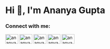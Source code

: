 <h1>Hi 👋, I'm Ananya Gupta</h1>

<h3 align="left">Connect with me:</h3>
<p align="left">
<a href="https://twitter.com/ananya_192" target="_blank"><img align="center" src="https://raw.githubusercontent.com/rahuldkjain/github-profile-readme-generator/master/src/images/icons/Social/twitter.svg" alt="ananya-gupta" height="30" width="40" /></a>
<a href="https://linkedin.com/in/ananya-gupta-1902" target="_blank"><img align="center" src="https://raw.githubusercontent.com/rahuldkjain/github-profile-readme-generator/master/src/images/icons/Social/linked-in-alt.svg" alt="ananya-gupta" height="30" width="40" /></a>
<a href="https://discord.gg/ananya.gta#1819" target="_blank"><img align="center" src="https://raw.githubusercontent.com/rahuldkjain/github-profile-readme-generator/master/src/images/icons/Social/discord.svg" alt="ananya.gta#1819" height="30" width="40" /></a>
<a href="https://hashnode.com/@blogsbyananya" target="_blank"><img align="center" src="https://raw.githubusercontent.com/rahuldkjain/github-profile-readme-generator/master/src/images/icons/Social/hashnode.svg" alt="ananya-gupta" height="30" width="40" /></a>
<a href="https://medium.com/@ananya.gta" target="_blank"><img align="center" src="https://raw.githubusercontent.com/rahuldkjain/github-profile-readme-generator/master/src/images/icons/Social/medium.svg" alt="ananya-gupta" height="30" width="40" /></a>
</p>

